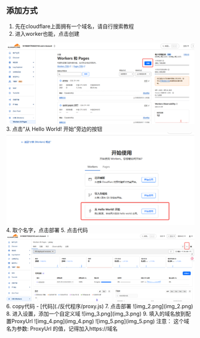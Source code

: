 

## 添加方式
1. 先在cloudflare上面拥有一个域名，请自行搜索教程
2. 进入worker也能，点击创建
<img src="../img/cloudflare1.png" width="800"/>
3. 点击“从 Hello World! 开始”旁边的按钮
<img src="../img/cloudflare2.png" width="800"/>
4. 取个名字，点击部署
5. 点击代码
<img src="../img/cloudflare3.png" width="800"/>
6. copy代码
- [代码](./反代程序/proxy.js)
7. 点击部署
![img_2.png](img_2.png)
8. 进入设置，添加一个自定义域
![img_3.png](img_3.png)
9. 填入的域名放到配置ProxyUrl
![img_4.png](img_4.png)
![img_5.png](img_5.png)
注意： 这个域名为参数: ProxyUrl 的值，记得加入https://域名